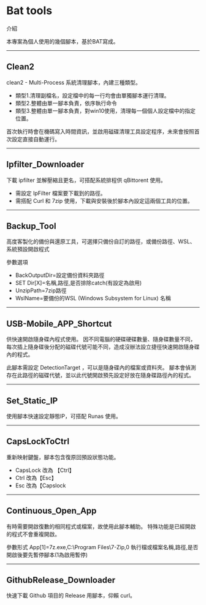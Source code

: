# Bat tools

介紹

本專案為個人使用的幾個腳本，基於BAT寫成。

----

## Clean2

clean2 - Multi-Process 系統清理腳本，內建三種類型。

* 類型1.清理副檔名，設定檔中的每一行均會由單獨腳本運行清理。
* 類型2.整體由單一腳本負責，依序執行命令
* 類型3.整體由單一腳本負責，對win10使用，清理每一個個人設定檔中的指定位置。

首次執行時會在機碼寫入時間資訊，並啟用磁碟清理工具設定程序，未來會按照首次設定直接自動運行。

----

## Ipfilter_Downloader

下載 ipfilter 並解壓縮且更名，可搭配系統排程供 qBittorent 使用。

* 需設定 IpFilter 檔案要下載到的路徑。
* 需搭配 Curl 和 7zip 使用，下載與安裝後於腳本內設定這兩個工具的位置。

----

## Backup_Tool

高度客製化的備份與還原工具，可選擇只備份自訂的路徑，或備份路徑、WSL、系統預設開啟程式

參數選項
* BackOutputDir=設定備份資料夾路徑
* SET Dir[X]=名稱,路徑,是否排除catch(有設定為啟用)
* UnzipPath=7zip路徑
* WslName=要備份的WSL (Windows Subsystem for Linux) 名稱

----

## USB-Mobile_APP_Shortcut

供快速開啟隨身碟內程式使用。
因不同電腦的硬碟硬碟數量、隨身碟數量不同，每次插上隨身碟後分配的磁碟代號可能不同，造成沒辦法設立捷徑快速開啟隨身碟內的程式。

此腳本需設定 DetectionTarget ，可以是隨身碟內的檔案或資料夾。
腳本會偵測存在此路徑的磁碟代號，並以此代號開啟預先設定好放在隨身碟路徑內的程式。

----

## Set_Static_IP

使用腳本快速設定靜態IP，可搭配 Runas 使用。

----

## CapsLockToCtrl

重新映射鍵盤，腳本包含復原回預設狀態功能。

* CapsLock 改為 【Ctrl】
* Ctrl 改為【Esc】
* Esc 改為【Capslock

----

## Continuous_Open_App

有時需要開啟復數的相同程式或檔案，故使用此腳本輔助。
特殊功能是已經開啟的程式不會重複開啟。

參數形式 App[1]=7z.exe,C:\Program Files\7-Zip,0
執行檔或檔案名稱,路徑,是否開啟後要先暫停腳本(1為啟用暫停)

----

## GithubRelease_Downloader

快速下載 Github 項目的 Release 用腳本，仰賴 curl。